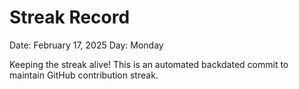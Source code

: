 # Streak Record

Date: February 17, 2025
Day: Monday

Keeping the streak alive! This is an automated backdated commit to maintain GitHub contribution streak.